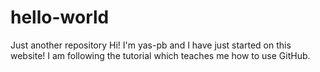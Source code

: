 # hello-world
Just another repository
Hi! I'm yas-pb and I have just started on this website! I am following the tutorial which teaches me how to use GitHub.

